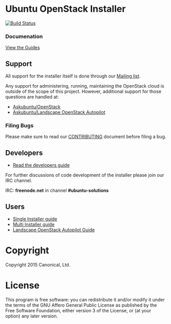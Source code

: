 # Ubuntu OpenStack Installer
[![Build Status](https://travis-ci.org/Ubuntu-Solutions-Engineering/openstack-installer.svg?branch=master)](https://travis-ci.org/Ubuntu-Solutions-Engineering/openstack-installer)

### Documenation

[View the Guides](http://openstack.astokes.org/guides)

## Support

All support for the installer itself is done through our [Mailing list](https://lists.ubuntu.com/mailman/listinfo/ubuntu-openstack-installer).

Any support for administering, running, maintaining the OpenStack cloud is outside of the scope
of this project. However, additional support for those questions are handled at:

* [Askubuntu/OpenStack](https://askubuntu.com/questions/tagged/openstack)
* [Askubuntu/Landscape OpenStack Autopilot](https://askubuntu.com/questions/tagged/landscape+openstack-autopilot)

### Filing Bugs

Please make sure to read our [CONTRIBUTING](https://github.com/Ubuntu-Solutions-Engineering/openstack-installer/blob/master/CONTRIBUTING.md) document before filing a bug.

## Developers

* [Read the developers guide](http://openstack.astokes.org/guides/developer-setup)

For further discussions of code development of the installer please join our IRC channel.

IRC: **freenode.net** in channel **#ubuntu-solutions**

## Users

* [Single Installer guide](http://openstack.astokes.org/guides/single-install)
* [Multi Installer guide](http://openstack.astokes.org/guides/multi-install)
* [Landscape OpenStack Autopilot Guide](http://www.ubuntu.com/download/cloud/install-ubuntu-openstack)

# Copyright

Copyright 2015 Canonical, Ltd.

# License

This program is free software: you can redistribute it and/or modify
it under the terms of the GNU Affero General Public License as
published by the Free Software Foundation, either version 3 of the
License, or (at your option) any later version.
